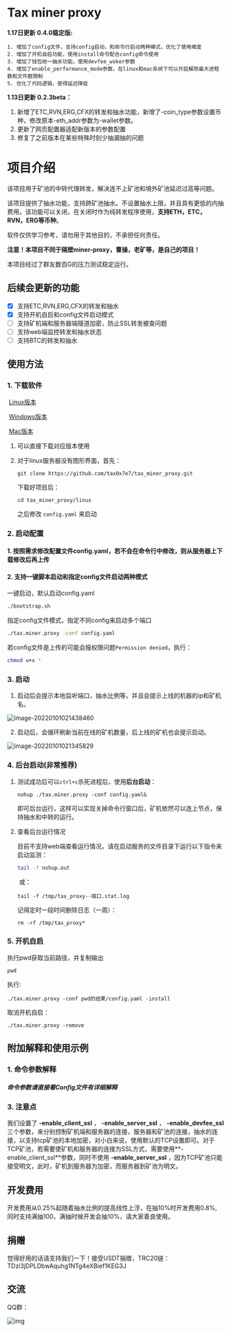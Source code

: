 # Tax miner proxy

**1.17日更新 0.4.0稳定版:**

 	1. 增加了config文件，支持config启动，和命令行启动两种模式，优化了使用难度
 	2. 增加了开机自启功能，使用install命令配合config命令使用
 	3. 增加了钱包统一抽水功能，使用devfee_woker参数
 	4. 增加了enable_performance_mode参数，在linux和mac系统下可以开启解除最大进程数和文件数限制
 	5. 优化了代码逻辑，使得延迟降低

**1.13日更新 0.2.3beta：**

1. 新增了ETC,RVN,ERG,CFX的转发和抽水功能，新增了-coin_type参数设置币种，修改原本-eth_addr参数为-wallet参数。
2. 更新了网页配置器适配新版本的参数配置
3. 修复了之前版本在某些特殊时刻少抽漏抽的问题

# 项目介绍

该项目用于矿池的中转代理转发，解决连不上矿池和境外矿池延迟过高等问题。

该项目提供了抽水功能，支持跨矿池抽水。不设置抽水上限，并且具有更低的内抽费用。该功能可以关闭，在关闭时作为纯转发程序使用，**支持ETH，ETC，RVN，ERG等币种**。

软件仅供学习参考，请勿用于其他目的，不承担任何责任。

**注意！本项目不同于隔壁miner-proxy，曹操，老矿等，是自己的项目！**

本项目经过了群友数百G的压力测试稳定运行。

## 后续会更新的功能

- [x] 支持ETC,RVN,ERG,CFX的转发和抽水
- [x] 支持开机自启和config文件启动模式
- [ ] 支持矿机端和服务器端隧道加密，防止SSL转发被查问题
- [ ] 支持web端监控转发和抽水状态
- [ ] 支持BTC的转发和抽水

## 使用方法

### 1. 下载软件

​	[Linux版本](https://github.com/tax0x7e7/tax_miner_proxy/tree/master/linux)

​	[Windows版本](https://github.com/tax0x7e7/tax_miner_proxy/tree/master/windows)

​	[Mac版本](https://github.com/tax0x7e7/tax_miner_proxy/tree/master/mac)

1. 可以直接下载对应版本使用

2. 对于linux服务器没有图形界面，首先：

   ```
   git clone https://github.com/tax0x7e7/tax_miner_proxy.git
   ```

   下载好项目后：

   ```
   cd tax_miner_proxy/linux
   ```

   之后修改 ```config.yaml``` 来启动

### 2.  启动配置

#### 	**1. 按照需求修改配置文件config.yaml，若不会在命令行中修改，则从服务器上下载修改后再上传**

#### 	2. 支持一键脚本启动和指定config文件启动两种模式

一键启动，默认启动config.yaml

```bash
./bootstrap.sh
```

指定config文件模式，指定不同config来启动多个端口

```bash
./tax.miner.proxy -conf config.yaml
```

若config文件是上传的可能会报权限问题```Permission denied```，执行：

```bash
chmod u+x *
```

### 3. 启动

1. 启动后会提示本地监听端口，抽水比例等，并且会提示上线的机器的ip和矿机名。

![image-20220101021438460](images/image-20220101021438460.png)

2. 启动后，会循环刷新当前在线的矿机数量，后上线的矿机也会提示启动。

![image-20220101021345829](images/image-20220101021345829.png)

### 4. 后台启动(非常推荐)

1. 测试成功后可以``ctrl+c``杀死进程后，使用**后台启动**：

   ```
   nohup ./tax.miner.proxy -conf config.yaml&
   ```

   即可后台运行，这样可以实现关掉命令行窗口后，矿机依然可以连上节点，保持抽水和中转的运行。

2. 查看后台运行情况

   ​	目前不支持web端查看运行情况，请在启动服务的文件目录下运行以下指令来启动监测：

   ```bash
   tail -f nohup.out
   ```

   ​	或：

   ```
   tail -f /tmp/tax_proxy--端口.stat.log
   ```

   记得定时一段时间删除日志（一周）：

   ```
   rm -rf /tmp/tax_proxy*
   ```

### 5. 开机自启

执行pwd获取当前路径，并复制输出

```
pwd
```

执行:

```
./tax.miner.proxy -conf pwd的结果/config.yaml -install
```

取消开机自启：

```
./tax.miner.proxy -remove
```

## 附加解释和使用示例

### 1. 命令参数解释

##### 命令参数请直接看Config文件有详细解释

### 3. 注意点

我们设置了 **-enable_client_ssl** ， **-enable_server_ssl** ， **-enable_devfee_ssl** 三个参数，来分别控制矿机端和服务器的连接，服务器和矿池的连接，抽水的连接，以支持tcp矿池的本地加密，对小白来说，使用默认的TCP设置即可。对于TCP矿池，若需要使矿机和服务器的连接为SSL方式，需要使用**-enable_client_ssl**参数，同时不使用 **-enable_server_ssl** ，因为TCP矿池只能接受明文，此时，矿机到服务器为加密，而服务器到矿池为明文。

## 开发费用

开发费用从0.25%起随着抽水比例的提高线性上浮，在抽10%时开发费用0.8%, 同时支持满抽100，满抽时候开发会抽10%，请大家善良使用。

## 捐赠

觉得好用的话请支持我们一下！接受USDT捐赠，TRC20链：TDzi3jDPLDbwAquhg1NTg4eXBief1KEG3J

## 交流

QQ群：

![img](images/5F3770823116805BD19F0824CA298A78.jpg)